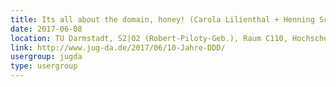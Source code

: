 ```yaml
---
title: Its all about the domain, honey! (Carola Lilienthal + Henning Schwentner)
date: 2017-06-08
location: TU Darmstadt, S2|02 (Robert-Piloty-Geb.), Raum C110, Hochschulstr. 10, 64289 Darmstadt
link: http://www.jug-da.de/2017/06/10-Jahre-DDD/
usergroup: jugda
type: usergroup
---
```

